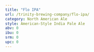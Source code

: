 ```yaml
---
title: "Flo IPA"
url: /trinity-brewing-company/flo-ipa/
category: North American Ale
style: American-Style India Pale Ale
abv: 0
ibu: 0
srm: 0
upc: 0
---
```


